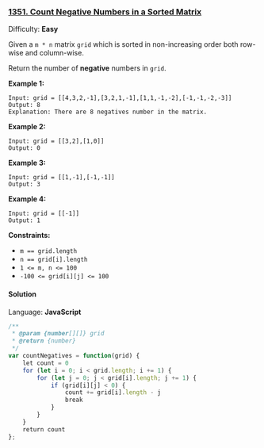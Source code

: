### [1351\. Count Negative Numbers in a Sorted Matrix](https://leetcode.com/problems/count-negative-numbers-in-a-sorted-matrix/)

Difficulty: **Easy**


Given a `m * n` matrix `grid` which is sorted in non-increasing order both row-wise and column-wise. 

Return the number of **negative** numbers in `grid`.

**Example 1:**

```
Input: grid = [[4,3,2,-1],[3,2,1,-1],[1,1,-1,-2],[-1,-1,-2,-3]]
Output: 8
Explanation: There are 8 negatives number in the matrix.
```

**Example 2:**

```
Input: grid = [[3,2],[1,0]]
Output: 0
```

**Example 3:**

```
Input: grid = [[1,-1],[-1,-1]]
Output: 3
```

**Example 4:**

```
Input: grid = [[-1]]
Output: 1
```

**Constraints:**

*   `m == grid.length`
*   `n == grid[i].length`
*   `1 <= m, n <= 100`
*   `-100 <= grid[i][j] <= 100`


#### Solution

Language: **JavaScript**

```javascript
/**
 * @param {number[][]} grid
 * @return {number}
 */
var countNegatives = function(grid) {
    let count = 0
    for (let i = 0; i < grid.length; i += 1) {
        for (let j = 0; j < grid[i].length; j += 1) {
            if (grid[i][j] < 0) {
                count += grid[i].length - j
                break
            }
        }
    }
    return count
};
```